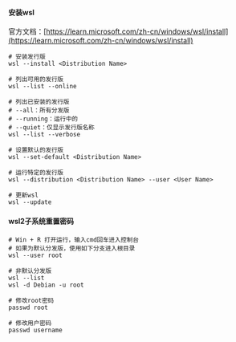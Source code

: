 

#### 安装wsl

官方文档：[https://learn.microsoft.com/zh-cn/windows/wsl/install](https://learn.microsoft.com/zh-cn/windows/wsl/install)

```
# 安装发行版
wsl --install <Distribution Name>

# 列出可用的发行版
wsl --list --online

# 列出已安装的发行版
# --all：所有分发版
# --running：运行中的
# --quiet：仅显示发行版名称
wsl --list --verbose

# 设置默认的发行版
wsl --set-default <Distribution Name>

# 运行特定的发行版
wsl --distribution <Distribution Name> --user <User Name>

# 更新wsl
wsl --update
```

#### wsl2子系统重置密码

```
# Win + R 打开运行，输入cmd回车进入控制台
# 如果为默认分发版，使用如下分支进入根目录
wsl --user root

# 非默认分发版
wsl --list
wsl -d Debian -u root

# 修改root密码
passwd root

# 修改用户密码
passwd username
```

